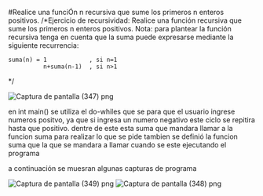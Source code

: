 #Realice una funciÓn n recursiva que sume los primeros n enteros positivos.
/*Ejercicio de recursividad: Realice una función recursiva que sume los primeros n enteros positivos. 
Nota: para plantear la función recursiva tenga en cuenta que la suma puede expresarse 
mediante la siguiente recurrencia:

	suma(n) = 1            , si n=1
			  n+suma(n-1)  , si n>1
*/

![Captura de pantalla (347) png](https://user-images.githubusercontent.com/71051834/95940617-70036380-0da4-11eb-99ff-f39d60f7d88c.jpg)



en int main() se utiliza el do-whiles que se  para que el usuario ingrese numeros positvo, ya que si ingresa un numero negativo este ciclo se repitira hasta que positivo.
dentre de este esta suma que mandara llamar a la funcion suma para realizar lo que se pide
tambien se definió la funcion suma que la que se mandara a llamar cuando se este ejecutando el programa 


a continuación se muesran algunas capturas de programa


![Captura de pantalla (349) png](https://user-images.githubusercontent.com/71051834/95941512-91654f00-0da6-11eb-84e4-79a518d5c2f6.jpg)
![Captura de pantalla (348) png](https://user-images.githubusercontent.com/71051834/95941521-93c7a900-0da6-11eb-8d12-1602f1b05058.jpg)
